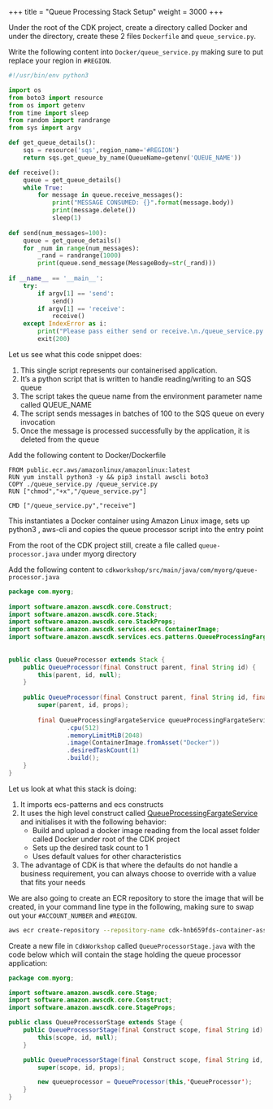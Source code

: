 +++
title = "Queue Processing Stack Setup"
weight = 3000
+++

Under the root of the CDK project, create a directory called Docker and under the directory, create these 2 files `Dockerfile` and `queue_service.py`.

Write the following content into `Docker/queue_service.py` making sure to put replace your region in `#REGION`.

```python
#!/usr/bin/env python3

import os
from boto3 import resource
from os import getenv
from time import sleep
from random import randrange
from sys import argv

def get_queue_details():
    sqs = resource('sqs',region_name='#REGION')
    return sqs.get_queue_by_name(QueueName=getenv('QUEUE_NAME'))

def receive():
    queue = get_queue_details()
    while True:
        for message in queue.receive_messages():
            print("MESSAGE CONSUMED: {}".format(message.body))
            print(message.delete())
            sleep(1)
        
def send(num_messages=100):
    queue = get_queue_details()
    for _num in range(num_messages):
        _rand = randrange(1000)
        print(queue.send_message(MessageBody=str(_rand)))
        
if __name__ == '__main__':
    try:
        if argv[1] == 'send':
            send()
        if argv[1] == 'receive':
            receive()
    except IndexError as i:
        print("Please pass either send or receive.\n./queue_service.py <send> <receive>")
        exit(200)
```


Let us see what this code snippet does:


1. This single script represents our containerised application. 
2. It’s a python script that is written to handle reading/writing to an SQS queue
3. The script takes the queue name from the environment parameter name called QUEUE_NAME
4. The script sends messages in batches of 100 to the SQS queue on every invocation
5. Once the message is processed successfully by the application, it is deleted from the queue


Add the following content to Docker/Dockerfile

```docker
FROM public.ecr.aws/amazonlinux/amazonlinux:latest
RUN yum install python3 -y && pip3 install awscli boto3
COPY ./queue_service.py /queue_service.py
RUN ["chmod","+x","/queue_service.py"]

CMD ["/queue_service.py","receive"]
```

This instantiates a Docker container using Amazon Linux image, sets up python3 , aws-cli and copies the queue processor script into the entry point

From the root of the CDK project still, create a file called `queue-processor.java` under myorg directory

Add the following content to `cdkworkshop/src/main/java/com/myorg/queue-processor.java`

```java
package com.myorg;
 
import software.amazon.awscdk.core.Construct;
import software.amazon.awscdk.core.Stack;
import software.amazon.awscdk.core.StackProps;
import software.amazon.awscdk.services.ecs.ContainerImage;
import software.amazon.awscdk.services.ecs.patterns.QueueProcessingFargateService;
 
 
public class QueueProcessor extends Stack {
    public QueueProcessor(final Construct parent, final String id) {
        this(parent, id, null);
    }
 
    public QueueProcessor(final Construct parent, final String id, final StackProps props) {
        super(parent, id, props);
 
        final QueueProcessingFargateService queueProcessingFargateService = QueueProcessingFargateService.Builder.create(this, "QueueProcessingFargateService")
                .cpu(512)
                .memoryLimitMiB(2048)
                .image(ContainerImage.fromAsset("Docker"))
                .desiredTaskCount(1)
                .build();
    }
}
```

Let us look at what this stack is doing:

1. It imports ecs-patterns and ecs constructs
2. It uses the high level construct called [QueueProcessingFargateService](https://docs.aws.amazon.com/cdk/api/latest/docs/@aws-cdk_aws-ecs-patterns.QueueProcessingFargateService.html) and initialises it with the following behavior:
    * Build and upload a docker image reading from the local asset folder called Docker under root of the CDK project
    * Sets up the desired task count to 1
    * Uses default values for other characteristics
3. The advantage of CDK is that where the defaults do not handle a business requirement, you can always choose to override with a value that fits your needs


We are also going to create an ECR repository to store the image that will be created, in your command line type in the following, making sure to swap out your `#ACCOUNT_NUMBER` and `#REGION`.

```bash
aws ecr create-repository --repository-name cdk-hnb659fds-container-assets-#ACCOUNT_NUMBER-#REGION
```


Create a new file in `CdkWorkshop` called `QueueProcessorStage.java` with the code below which will contain the stage holding the queue processor application:

```java
package com.myorg;

import software.amazon.awscdk.core.Stage;
import software.amazon.awscdk.core.Construct;
import software.amazon.awscdk.core.StageProps;

public class QueueProcessorStage extends Stage {
    public QueueProcessorStage(final Construct scope, final String id) {
        this(scope, id, null);
    }

    public QueueProcessorStage(final Construct scope, final String id, final StageProps props) {
        super(scope, id, props);

        new queueprocessor = QueueProcessor(this,'QueueProcessor');   
    }
}
```